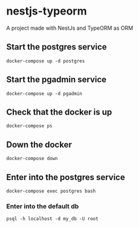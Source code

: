 # nestjs-typeorm
A project made with NestJs and TypeORM as ORM


## Start the postgres service
``
docker-compose up -d postgres
``

## Start the pgadmin service
``
docker-compose up -d pgadmin
``

## Check that the docker is up
``
docker-compose ps
``

## Down the docker
``
docker-compose down
``

## Enter into the postgres service
``
docker-compose exec postgres bash
``

### Enter into the default db
``
psql -h localhost -d my_db -U root
``

